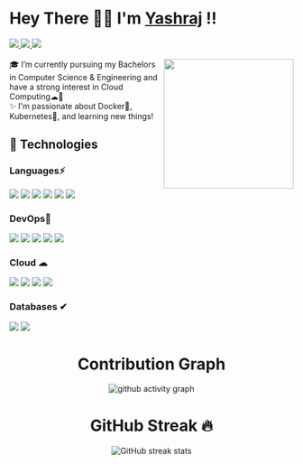 <!-- #  Hey There <img src="https://github.com/TheDudeThatCode/TheDudeThatCode/blob/master/Assets/Hi.gif" height="32px"> I'm [Yashraj](https://bio.link/yashraj_2001) !! -->
#  Hey There 👋🏻 I'm [Yashraj](https://bio.link/yashraj_2001) !!
<a href="https://linktr.ee/yashraj_2001">
  <img src="https://img.shields.io/badge/linktree-39E09B?style=for-the-badge&logo=linktree&logoColor=white"   />
</a>
<a href="https://bio.link/yashraj_2001">
  <img src="https://img.shields.io/badge/bio.link-66635d?style=for-the-badge&logo=biolink&logoColor=white"   />
</a>
<a href="https://www.linkedin.com/in/yashraj-singh-boparai-613a641a8/"> <!--  GIF  -->
  <img src="https://img.shields.io/badge/LinkedIn-0077B5?style=for-the-badge&logo=linkedin&logoColor=white" /> 
 </a> 
<br> <br>
<img align='right' src="https://media.giphy.com/media/M9gbBd9nbDrOTu1Mqx/giphy.gif" width="230">
🎓 I’m currently pursuing my Bachelors in Computer Science & Engineering and have a strong interest in Cloud Computing☁💙 <br />
✨ I'm passionate about Docker🐋, Kubernetes🎡, and learning new things!

## 🚀 Technologies 

### Languages⚡
<img src="https://img.shields.io/badge/Python-3776AB?style=for-the-badge&logo=python&logoColor=white" /> <img src="https://img.shields.io/badge/Java-ED8B00?style=for-the-badge&logo=java&logoColor=white" /> <img src="https://img.shields.io/badge/C%2B%2B-00599C?style=for-the-badge&logo=c%2B%2B&logoColor=white" /> <img src ="https://img.shields.io/badge/HTML5-E34F26?style=for-the-badge&logo=html5&logoColor=white" /> <img src ="https://img.shields.io/badge/CSS3-1572B6?style=for-the-badge&logo=css3&logoColor=white" /> <img src ="https://img.shields.io/badge/php-787CB5?style=for-the-badge&logo=php&logoColor=white" />

### DevOps💙 
<img src="https://img.shields.io/badge/Docker-2CA5E0?style=for-the-badge&logo=docker&logoColor=white"> <img src="https://img.shields.io/badge/kubernetes-326ce5.svg?&style=for-the-badge&logo=kubernetes&logoColor=white"> <img src="https://img.shields.io/badge/Git-F05032?style=for-the-badge&logo=git&logoColor=white"> <img src="https://img.shields.io/badge/GitHub-100000?style=for-the-badge&logo=github&logoColor=white"> <img src="https://img.shields.io/badge/Linux-FCC624?style=for-the-badge&logo=linux&logoColor=black" /> 

### Cloud ☁
<img src="https://img.shields.io/badge/azure-3F3E42?style=for-the-badge&logo=microsoftazure&logoColor=008AD7" /> <img src="https://img.shields.io/badge/AWS-232F3E?style=for-the-badge&logo=amazon-aws&logoColor=white" /> <img src="https://img.shields.io/badge/GCP-4285F4?style=for-the-badge&logo=google-cloud&logoColor=white" /> <img src= "https://img.shields.io/badge/IBM-120263?style=for-the-badge&logo=ibmcloud&logoColor=008AD7" />


### Databases ✔
<img src="https://img.shields.io/badge/MySQL-F29111?style=for-the-badge&logo=mysql&logoColor=00758F"> <img src="https://img.shields.io/badge/mongodb-3F3E42?style=for-the-badge&logo=mongodb&logoColor=4DB33D">


<!-- [![My GitHub Stats](https://github-readme-stats.vercel.app/api/?username=Yashrajsingh2001&count_private=true&theme=tokyonight&showicons=true)]() -->
<!-- [![My GitHub Language Stats](https://github-readme-stats.vercel.app/api/top-langs/?username=Yashrajsingh2001&langs_count=5&theme=tokyonight)]() -->
<!-- [![trophy](https://github-profile-trophy.vercel.app/?username=Yashrajsingh2001)](https://github.com/ryo-ma/github-profile-trophy) -->
<div align="center">
  <h1> Contribution Graph </h1>

![github activity graph](https://activity-graph.herokuapp.com/graph?username=Yashrajsingh2001&theme=dracula&layout=compact&title_color=FF69B4&hide_border=true&area=true)

</div>

<div align="center">
  <h1> GitHub Streak 🔥 </h1>
  
![GitHub streak stats](https://github-readme-streak-stats.herokuapp.com/?user=Yashrajsingh2001)  

</div>


